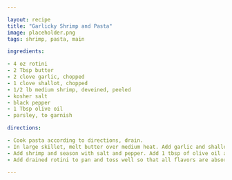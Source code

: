 ```yaml
---

layout: recipe
title: "Garlicky Shrimp and Pasta"
image: placeholder.png
tags: shrimp, pasta, main

ingredients:

- 4 oz rotini
- 2 Tbsp butter
- 2 clove garlic, chopped
- 1 clove shallot, chopped
- 1/2 lb medium shrimp, deveined, peeled
- kosher salt
- black pepper
- 1 Tbsp olive oil
- parsley, to garnish

directions:

- Cook pasta according to directions, drain.
- In large skillet, melt butter over medium heat. Add garlic and shallot and simmer for 2-3 minutes.
- Add shrimp and season with salt and pepper. Add 1 tbsp of olive oil and cook for about 3 minutes, until shrimp turns pink. Toss occasionally.
- Add drained rotini to pan and toss well so that all flavors are absorbed. Divide onto two plates, garnish with parsley and sprinkle with parmesan cheese.

---
```

